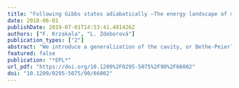 ```yaml
---
title: "Following Gibbs states adiabatically —The energy landscape of mean-field glassy systems"
date: 2010-06-01
publishDate: 2019-07-01T14:53:41.491426Z
authors: ["F. Krzakala", "L. Zdeborová"]
publication_types: ["2"]
abstract: "We introduce a generalization of the cavity, or Bethe-Peierls, method that allows to follow Gibbs states when an external parameter, e.g. the temperature, is adiabatically changed. This allows to obtain new quantitative results on the static and dynamic behavior of mean-field disordered systems such as models of glassy and amorphous materials or random constraint satisfaction problems. As a first application, we discuss the residual energy after a very slow annealing, the behavior of out-of-equilibrium states, and demonstrate the presence of temperature chaos in equilibrium. We also explore the energy landscape, and identify a new transition from a computationally easier canyons-dominated region to a harder valleys-dominated one."
featured: false
publication: "*EPL*"
url_pdf: "https://doi.org/10.1209%2F0295-5075%2F90%2F66002"
doi: "10.1209/0295-5075/90/66002"
---
```


